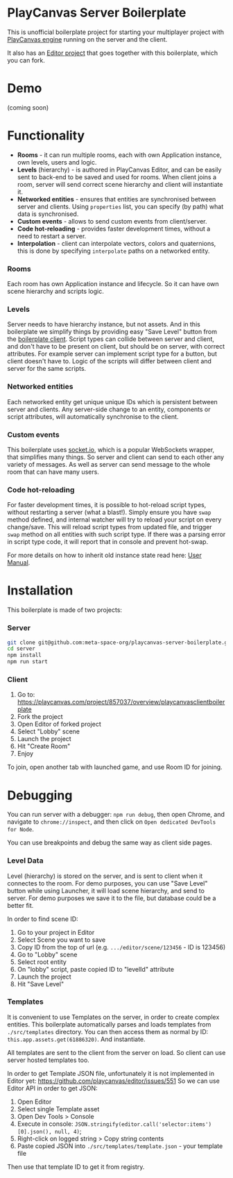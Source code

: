# PlayCanvas Server Boilerplate

This is unofficial boilerplate project for starting your multiplayer project with [PlayCanvas engine](https://github.com/playcanvas/engine) running on the server and the client.

It also has an [Editor project](https://playcanvas.com/project/857037/overview/playcanvasclientboilerplate) that goes together with this boilerplate, which you can fork.

# Demo

(coming soon)

# Functionality

* **Rooms** - it can run multiple rooms, each with own Application instance, own levels, users and logic.
* **Levels** (hierarchy) - is authored in PlayCanvas Editor, and can be easily sent to back-end to be saved and used for rooms. When client joins a room, server will send correct scene hierarchy and client will instantiate it.
* **Networked entities** - ensures that entities are synchronised between server and clients. Using `properties` list, you can specify (by path) what data is synchronised.
* **Custom events** - allows to send custom events from client/server.
* **Code hot-reloading** - provides faster development times, without a need to restart a server.
* **Interpolation** - client can interpolate vectors, colors and quaternions, this is done by specifying `interpolate` paths on a networked entity.

### Rooms

Each room has own Application instance and lifecycle. So it can have own scene hierarchy and scripts logic.

### Levels

Server needs to have hierarchy instance, but not assets. And in this boilerplate we simplify things by providing easy "Save Level" button from the [boilerplate client](https://playcanvas.com/project/857037/overview/playcanvasclientboilerplate). Script types can collide between server and client, and don't have to be present on client, but should be on server, with correct attributes. For example server can implement script type for a button, but client doesn't have to. Logic of the scripts will differ between client and server for the same scripts.

### Networked entities

Each networked entity get unique unique IDs which is persistent between server and clients. Any server-side change to an entity, components or script attributes, will automatically synchronise to the client.

### Custom events

This boilerplate uses [socket.io](https://socket.io/), which is a popular WebSockets wrapper, that simplifies many things. So server and client can send to each other any variety of messages. As well as server can send message to the whole room that can have many users.

### Code hot-reloading

For faster development times, it is possible to hot-reload script types, without restarting a server (what a blast!). Simply ensure you have `swap` method defined, and internal watcher will try to reload your script on every change/save. This will reload script types from updated file, and trigger `swap` method on all entities with such script type. If there was a parsing error in script type code, it will report that in console and prevent hot-swap.

For more details on how to inherit old instance state read here: [User Manual](https://developer.playcanvas.com/en/user-manual/scripting/hot-reloading/).

# Installation

This boilerplate is made of two projects:

### Server

```bash
git clone git@github.com:meta-space-org/playcanvas-server-boilerplate.git ./server
cd server
npm install
npm run start
```

### Client

1. Go to: https://playcanvas.com/project/857037/overview/playcanvasclientboilerplate
2. Fork the project
3. Open Editor of forked project
4. Select "Lobby" scene
5. Launch the project
6. Hit "Create Room"
7. Enjoy

To join, open another tab with launched game, and use Room ID for joining.

# Debugging

You can run server with a debugger: `npm run debug`, then open Chrome, and navigate to `chrome://inspect`, and then click on `Open dedicated DevTools for Node`.

You can use breakpoints and debug the same way as client side pages.


### Level Data

Level (hierarchy) is stored on the server, and is sent to client when it connectes to the room. For demo purposes, you can use "Save Level" button while using Launcher, it will load scene hierarchy, and send to server. For demo purposes we save it to the file, but database could be a better fit.

In order to find scene ID:

1. Go to your project in Editor
2. Select Scene you want to save
3. Copy ID from the top of url (e.g. `.../editor/scene/123456` - ID is 123456)
4. Go to "Lobby" scene
5. Select root entity
6. On "lobby" script, paste copied ID to "levelId" attribute
7. Launch the project
8. Hit "Save Level"


### Templates

It is convenient to use Templates on the server, in order to create complex entities. This boilerplate automatically parses and loads templates from `./src/templates` directory. You can then access them as normal by ID: `this.app.assets.get(61886320)`. And instantiate.

All templates are sent to the client from the server on load. So client can use server hosted templates too.

In order to get Template JSON file, unfortunately it is not implemented in Editor yet: https://github.com/playcanvas/editor/issues/551
So we can use Editor API in order to get JSON:

1. Open Editor
2. Select single Template asset
3. Open Dev Tools > Console
4. Execute in console: `JSON.stringify(editor.call('selector:items')[0].json(), null, 4)`;
5. Right-click on logged string > Copy string contents
6. Paste copied JSON into `./src/templates/template.json` - your template file

Then use that template ID to get it from registry.
